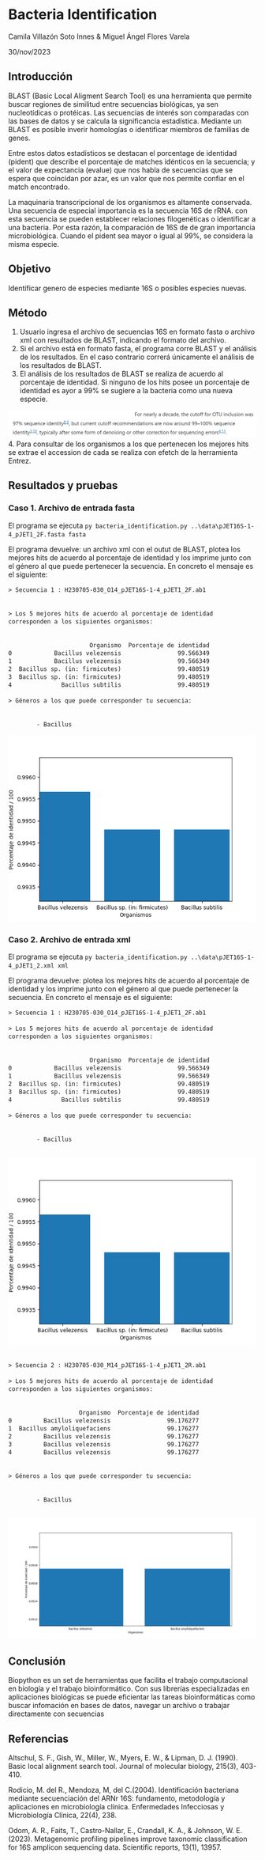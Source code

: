 # Bacteria Identification

Camila Villazón Soto Innes & 
Miguel Ángel Flores Varela

30/nov/2023

## Introducción
BLAST (Basic Local Aligment Search Tool) es una herramienta que permite buscar regiones de similitud entre secuencias biológicas, ya sen nucleotídicas o protéicas. Las secuencias de interés son comparadas con las bases de datos y se calcula la significancia estadística. Mediante un BLAST es posible inverir homologías o identificar miembros de familias de genes.

Entre estos datos estadísticos se destacan el porcentage de identidad (pident) que describe el porcentaje de matches idénticos en la secuencia; y el valor de expectancia (evalue) que nos habla de secuencias que se espera que coincidan por azar, es un valor que nos permite confiar en el match encontrado.

La maquinaria transcripcional de los organismos es altamente conservada. Una secuencia de especial importancia es la secuencia 16S de rRNA. con esta secuencia se pueden establecer relaciones filogenéticas o identificar a una bacteria. Por esta razón, la comparación de 16S de de gran importancia microbiológica. Cuando el pident sea mayor o igual al 99%, se considera la misma especie.

## Objetivo
Identificar genero de especies mediante 16S o posibles especies nuevas. 

## Método
1. Usuario ingresa el archivo de secuencias 16S en formato fasta o archivo xml con resultados de BLAST, indicando el formato del archivo.
2. Si el archivo está en formato fasta, el programa corre BLAST y el análisis de los resultados. En el caso contrario correrá únicamente el análisis de los resultados de BLAST.
3. El análisis de los resultados de BLAST se realiza de acuerdo al porcentaje de identidad. Si ninguno de los hits posee un porcentaje de identidad es ayor a 99% se sugiere a la bacteria como una nueva especie.
<img src="https://github.com/StochasticMike12/proyecto_final_biopython/blob/main/multimedia/Figure_3.png">
4. Para consultar de los organismos a los que pertenecen los mejores hits se extrae el accession de cada se realiza con efetch de la herramienta Entrez.



## Resultados y pruebas

### Caso 1. Archivo de entrada fasta
El programa se ejecuta `py bacteria_identification.py ..\data\pJET16S-1-4_pJET1_2F.fasta fasta`

El programa devuelve: un archivo xml con el outut de BLAST, plotea los mejores hits de acuerdo al porcentaje de identidad y los imprime junto con el género al que puede pertenecer la secuencia. En concreto el mensaje es el siguiente:
```
> Secuencia 1 : H230705-030_O14_pJET16S-1-4_pJET1_2F.ab1


> Los 5 mejores hits de acuerdo al porcentaje de identidad corresponden a los siguientes organismos:


                       Organismo  Porcentaje de identidad
0            Bacillus velezensis                99.566349
1            Bacillus velezensis                99.566349
2  Bacillus sp. (in: firmicutes)                99.480519
3  Bacillus sp. (in: firmicutes)                99.480519
4              Bacillus subtilis                99.480519

> Géneros a los que puede corresponder tu secuencia:


        - Bacillus
```
<img src="https://github.com/StochasticMike12/proyecto_final_biopython/blob/main/multimedia/Figure_1.png">

### Caso 2. Archivo de entrada xml
El programa se ejecuta `py bacteria_identification.py ..\data\pJET16S-1-4_pJET1_2.xml xml`

El programa devuelve: plotea los mejores hits de acuerdo al porcentaje de identidad y los imprime junto con el género al que puede pertenecer la secuencia. En concreto el mensaje es el siguiente:
```
> Secuencia 1 : H230705-030_O14_pJET16S-1-4_pJET1_2F.ab1

> Los 5 mejores hits de acuerdo al porcentaje de identidad corresponden a los siguientes organismos:


                       Organismo  Porcentaje de identidad
0            Bacillus velezensis                99.566349
1            Bacillus velezensis                99.566349
2  Bacillus sp. (in: firmicutes)                99.480519
3  Bacillus sp. (in: firmicutes)                99.480519
4              Bacillus subtilis                99.480519

> Géneros a los que puede corresponder tu secuencia:


        - Bacillus


```
<img src="https://github.com/StochasticMike12/proyecto_final_biopython/blob/main/multimedia/Figure_1.png">

```

> Secuencia 2 : H230705-030_M14_pJET16S-1-4_pJET1_2R.ab1

> Los 5 mejores hits de acuerdo al porcentaje de identidad corresponden a los siguientes organismos:


                    Organismo  Porcentaje de identidad
0         Bacillus velezensis                99.176277
1  Bacillus amyloliquefaciens                99.176277
2         Bacillus velezensis                99.176277
3         Bacillus velezensis                99.176277
4         Bacillus velezensis                99.176277


> Géneros a los que puede corresponder tu secuencia:


        - Bacillus


```
<img src="https://github.com/StochasticMike12/proyecto_final_biopython/blob/main/multimedia/Figure_2.png">

## Conclusión
Biopython es un set de herramientas que facilita el trabajo computacional en biología y el trabajo bioinformático. Con sus librerías especializadas en aplicaciones biológicas se puede eficientar las tareas bioinformáticas como buscar infomación en bases de datos, navegar un archivo o trabajar directamente con secuencias


## Referencias
Altschul, S. F., Gish, W., Miller, W., Myers, E. W., & Lipman, D. J. (1990). Basic local alignment search tool. Journal of molecular biology, 215(3), 403-410.

Rodicio, M. del R., Mendoza, M, del C.(2004). Identificación bacteriana mediante secuenciación del ARNr 16S: fundamento, metodología y aplicaciones en microbiología clínica. Enfermedades Infecciosas y Microbiología Clínica, 22(4), 238.

Odom, A. R., Faits, T., Castro-Nallar, E., Crandall, K. A., & Johnson, W. E. (2023). Metagenomic profiling pipelines improve taxonomic classification for 16S amplicon sequencing data. Scientific reports, 13(1), 13957.
